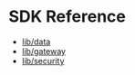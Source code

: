 # SDK Reference
* [lib/data](/content/sdk/lib-data)
* [lib/gateway](/content/sdk/lib-gateway)
* [lib/security](/content/sdk/lib-security)
